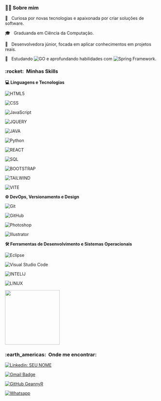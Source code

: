 <h3>👩‍💻 Sobre mim</h3>

🤔   Curiosa por novas tecnologias e apaixonada por criar soluções de software.

🎓   Graduanda em Ciência da Computação.

💼   Desenvolvedora júnior, focada em aplicar conhecimentos em projetos reais.

🌱   Estudando ![GO](https://img.shields.io/badge/GoLand-000000.svg?style=for-the-badge&logo=GoLand&logoColor=white) e aprofundando habilidades com ![Spring Framework](https://img.shields.io/badge/Spring-6DB33F.svg?style=for-the-badge&logo=Spring&logoColor=white).

<h3> :rocket: &nbsp;Minhas Skills </h3>

**💻 Linguagens e Tecnologias**

  ![HTML5](https://img.shields.io/badge/HTML5-E34F26.svg?style=for-the-badge&logo=HTML5&logoColor=white)
  
  ![CSS](https://img.shields.io/badge/CSS-663399.svg?style=for-the-badge&logo=CSS&logoColor=white)
  
  ![JavaScript](https://img.shields.io/badge/JavaScript-F7DF1E.svg?style=for-the-badge&logo=JavaScript&logoColor=black)
  
  ![JQUERY](https://img.shields.io/badge/jQuery-0769AD?style=for-the-badge&logo=jquery&logoColor=white)
  
  ![JAVA](https://img.shields.io/badge/Java-ED8B00?style=for-the-badge&logo=openjdk&logoColor=white)
  
  ![Python](https://img.shields.io/badge/Python-3776AB?style=for-the-badge&logo=python&logoColor=white)
  
  ![REACT](https://img.shields.io/badge/React-61DAFB.svg?style=for-the-badge&logo=React&logoColor=black)
  
  ![SQL](https://img.shields.io/badge/MySQL-4479A1.svg?style=for-the-badge&logo=MySQL&logoColor=white)
  
  ![BOOTSTRAP](https://img.shields.io/badge/Bootstrap-563D7C?style=for-the-badge&logo=bootstrap&logoColor=white)
  
  ![TAILWIND](https://img.shields.io/badge/Tailwind%20CSS-06B6D4.svg?style=for-the-badge&logo=Tailwind-CSS&logoColor=white)
  
  ![VITE](https://img.shields.io/badge/Vite-646CFF.svg?style=for-the-badge&logo=Vite&logoColor=white)


**⚙️ DevOps, Versionamento e Design**

  ![Git](https://img.shields.io/badge/Git-E34F26?style=for-the-badge&logo=git&logoColor=white)
  
  ![GitHub](https://img.shields.io/badge/GitHub-100000?style=for-the-badge&logo=github&logoColor=white)
  
  ![Photoshop](https://img.shields.io/badge/Adobe%20Photoshop-31A8FF?style=for-the-badge&logo=Adobe%20Photoshop&logoColor=black)
  
  ![Illustrator](https://img.shields.io/badge/Adobe%20Illustrator-FF9A00?style=for-the-badge&logo=adobe%20illustrator&logoColor=white)

**🛠️ Ferramentas de Desenvolvimento e Sistemas Operacionais**

  ![Eclipse](https://img.shields.io/badge/Eclipse-2C2255?style=for-the-badge&logo=eclipse&logoColor=white)
  
  ![Visual Studio Code](https://img.shields.io/badge/Visual_Studio_Code-0078D4?style=for-the-badge&logo=visual%20studio%20code&logoColor=white)

  ![INTELIJ](https://img.shields.io/badge/IntelliJ%20IDEA-000000.svg?style=for-the-badge&logo=IntelliJ-IDEA&logoColor=white)

  ![LINUX](https://img.shields.io/badge/Linux-FCC624.svg?style=for-the-badge&logo=Linux&logoColor=black)
<br/>

<a href="https://github.com/geannyr">
  <img height="180em" src="https://github-readme-stats.vercel.app/api?username=geannyr&theme=dracula&show_icons=true" />
</a>

<br/>

<h3> :earth_americas: &nbsp;Onde me encontrar: </h3> 

[![Linkedin: SEU NOME](https://img.shields.io/badge/LinkedIn-0077B5?style=for-the-badge&logo=linkedin&logoColor=white&link=https://www.linkedin.com/in/geanny-arodrigues/)](https://www.linkedin.com/in/geanny-arodrigues/)

[![Gmail Badge](https://img.shields.io/badge/Gmail-D14836?style=for-the-badge&logo=gmail&logoColor=white&link=mailto:geanny.arodrigues@gmail.com)](mailto:geanny.arodrigues@gmail.com)

[![GitHub GeannyR](https://img.shields.io/badge/GitHub-100000?style=for-the-badge&logo=github&logoColor=white)](https://github.com/GeannyR)

[![Whatsapp]( https://img.shields.io/badge/WhatsApp-25D366?style=for-the-badge&logo=whatsapp&logoColor=white&link=https://api.whatsapp.com/send?phone=5581981493288)](https://api.whatsapp.com/send?phone=5581981493288)

